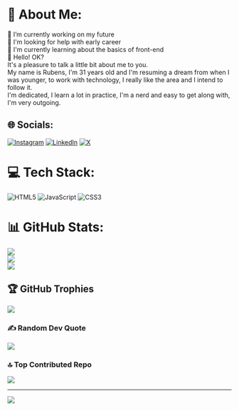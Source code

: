 # 💫 About Me:
🔭 I’m currently working on my future<br>🤝 I'm looking for help with early career<br>🌱 I'm currently learning about the basics of front-end<br>💬 Hello! OK? <br>It's a pleasure to talk a little bit about me to you. <br>My name is Rubens, I'm 31 years old and I'm resuming a dream from when I was younger, to work with technology, I really like the area and I intend to follow it. <br>I'm dedicated, I learn a lot in practice, I'm a nerd and easy to get along with, I'm very outgoing. 


## 🌐 Socials:
[![Instagram](https://img.shields.io/badge/Instagram-%23E4405F.svg?logo=Instagram&logoColor=white)](https://instagram.com/sr.sparano) [![LinkedIn](https://img.shields.io/badge/LinkedIn-%230077B5.svg?logo=linkedin&logoColor=white)](https://www.linkedin.com/in/rubens-sparano-filho-ba4507275/) [![X](https://img.shields.io/badge/X-black.svg?logo=X&logoColor=white)](https://x.com/sr.sparano) 

# 💻 Tech Stack:
![HTML5](https://img.shields.io/badge/html5-%23E34F26.svg?style=for-the-badge&logo=html5&logoColor=white) ![JavaScript](https://img.shields.io/badge/javascript-%23323330.svg?style=for-the-badge&logo=javascript&logoColor=%23F7DF1E) ![CSS3](https://img.shields.io/badge/css3-%231572B6.svg?style=for-the-badge&logo=css3&logoColor=white)
# 📊 GitHub Stats:
![](https://github-readme-stats.vercel.app/api?username=Rub1nh0&theme=dark&hide_border=false&include_all_commits=false&count_private=false)<br/>
![](https://github-readme-streak-stats.herokuapp.com/?user=Rub1nh0&theme=dark&hide_border=false)<br/>
![](https://github-readme-stats.vercel.app/api/top-langs/?username=Rub1nh0&theme=dark&hide_border=false&include_all_commits=false&count_private=false&layout=compact)

## 🏆 GitHub Trophies
![](https://github-profile-trophy.vercel.app/?username=Rub1nh0&theme=gruvbox&no-frame=false&no-bg=false&margin-w=4)

### ✍️ Random Dev Quote
![](https://quotes-github-readme.vercel.app/api?type=horizontal&theme=tokyonight)

### 🔝 Top Contributed Repo
![](https://github-contributor-stats.vercel.app/api?username=Rub1nh0&limit=5&theme=dracula&combine_all_yearly_contributions=true)

---
[![](https://visitcount.itsvg.in/api?id=Rub1nh0&icon=8&color=0)](https://visitcount.itsvg.in)

<!-- Proudly created with GPRM ( https://gprm.itsvg.in ) -->
